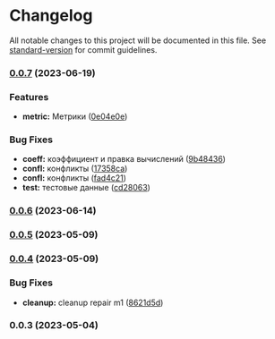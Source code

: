 # Changelog

All notable changes to this project will be documented in this file. See [standard-version](https://github.com/conventional-changelog/standard-version) for commit guidelines.

### [0.0.7](https://github.com/ai-med-tools/finder-psr/compare/v0.0.6...v0.0.7) (2023-06-19)


### Features

* **metric:** Метрики ([0e04e0e](https://github.com/ai-med-tools/finder-psr/commit/0e04e0ea739eef51b0fbbc7a280381691b2d8595))


### Bug Fixes

* **coeff:** коэффициент и правка вычислений ([9b48436](https://github.com/ai-med-tools/finder-psr/commit/9b48436502ab526ed372ad258535c844bc045539))
* **confl:** конфликты ([17358ca](https://github.com/ai-med-tools/finder-psr/commit/17358caa3706f190c1c9a10b579bad9495d2c589))
* **confl:** конфликты ([fad4c21](https://github.com/ai-med-tools/finder-psr/commit/fad4c21823ed699c602caa93556d6dab0279646e))
* **test:** тестовые данные ([cd28063](https://github.com/ai-med-tools/finder-psr/commit/cd280630a78956c9d5edcd94f7f4146e88bf54fb))

### [0.0.6](https://github.com/ai-med-tools/finder-psr/compare/v0.0.5...v0.0.6) (2023-06-14)

### [0.0.5](https://github.com/ai-med-tools/finder-psr/compare/v0.0.4...v0.0.5) (2023-05-09)

### [0.0.4](https://github.com/ai-med-tools/finder-psr/compare/v0.0.3...v0.0.4) (2023-05-09)


### Bug Fixes

* **cleanup:** cleanup repair m1 ([8621d5d](https://github.com/ai-med-tools/finder-psr/commit/8621d5ddb079faad9142de7f45f74983a6a1c7d4))

### 0.0.3 (2023-05-04)
